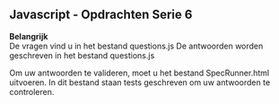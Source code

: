 ## Javascript - Opdrachten Serie 6

**Belangrijk**  
De vragen vind u in het bestand questions.js
De antwoorden worden geschreven in het bestand questions.js

Om uw antwoorden te valideren, moet u het bestand SpecRunner.html uitvoeren. 
In dit bestand staan tests geschreven om uw antwoorden te controleren.